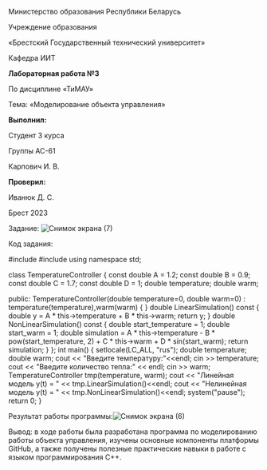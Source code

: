 ﻿Министерство образования Республики Беларусь

Учреждение образования

«Брестский Государственный технический университет»

Кафедра ИИТ







**Лабораторная работа №3**

По дисциплине «ТиМАУ»

Тема: «Моделирование объекта управления»



**Выполнил:**

Студент 3 курса

Группы АС-61

Карпович И. В.

**Проверил:** 

Иванюк Д. С.







Брест 2023

Задание: ![](Aspose.Words.30de3b62-aae6-4e6e-9a92-f5a66f1e8be9.001.png "Снимок экрана (7)")

Код задания:

#include <iostream>
#include <cmath>
using namespace std;

class TemperatureController
{
	const double A = 1.2;
	const double B = 0.9;
	const double C = 1.7;
	const double D = 1;
	double temperature;
	double warm;



public:
	TemperatureController(double temperature=0, double warm=0) : temperature(temperature),warm(warm) {
	}
	double LinearSimulation() const {
		double y = A * this->temperature + B * this->warm;
		return y;
	}
	double NonLinearSimulation() const {
		double start_temperature = 1;
		double start_warm = 1;
		double simulation = A * this->temperature - B * pow(start_temperature, 2) + C * this->warm + D * sin(start_warm);
		return simulation;
	}
};
int main()
{
	setlocale(LC_ALL, "rus");
	double temperature;
	double warm;
	cout << "Введите температуру:"<<endl;
	cin >> temperature;
	cout << "Введите количество тепла:" << endl;
	cin >> warm;
	TemperatureController tmp(temperature, warm);
	cout << "Линейная модель y(t) = " << tmp.LinearSimulation()<<endl;
	cout << "Нелинейная модель y(t) = " << tmp.NonLinearSimulation()<<endl;
	system("pause");
	return 0;
}






Результат работы программы:![](Aspose.Words.30de3b62-aae6-4e6e-9a92-f5a66f1e8be9.002.png "Снимок экрана (6)")

Вывод: в ходе работы была разработана программа по моделированию работы объекта управления, изучены основные компоненты платформы GitHub, а также получены полезные практические навыки в работе с языком программирования С++.

